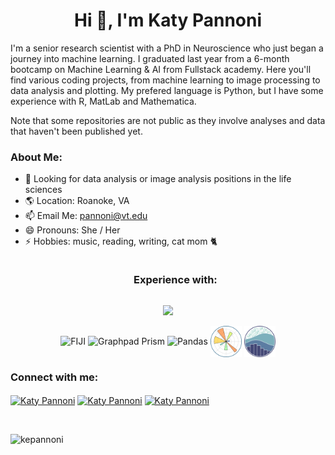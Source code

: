 <h1 align="center">Hi 👋, I'm Katy Pannoni</h1>

I'm a senior research scientist with a PhD in Neuroscience who just began a journey into machine learning. I graduated last year from a 6-month bootcamp on Machine Learning & AI from Fullstack academy. Here you'll find various coding projects, from machine learning to image processing to data analysis and plotting. My prefered language is Python, but I have some experience with R, MatLab and Mathematica.

Note that some repositories are not public as they involve analyses and data that haven't been published yet.

<h3 align="left">About Me:</h3>

- 👀 Looking for data analysis or image analysis positions in the life sciences 
- 🌎 Location: Roanoke, VA
- 📫 Email Me: pannoni@vt.edu
- 😄 Pronouns: She / Her
- ⚡ Hobbies: music, reading, writing, cat mom 🐈

<!--h1 without bottom border-->
<div id="user-content-toc">
  <ul align="center">
    <summary><h3 style="display: inline-block">Experience with:</h3></summary>
  </ul>
</div>
<!--tech stack icons-->
<p align="center">
  <a href="https://skillicons.dev">
    <img src="https://skillicons.dev/icons?i=py,anaconda,sklearn,tensorflow,pytorch,github,matlab&perline=14"/> 
  </a>
</p>
<p align="center">
<img align="center" width="50" src="https://imagej.net/media/icons/fiji.svg" alt="FIJI"> <img align="center" width="50" src="https://www.hearne.software/Images/Software-Icons/Software-Header-Icons/Graphpad-Prism-Square.aspx" alt="Graphpad Prism"> 
<img align="center" width="50" src="https://pandas.pydata.org//static/img/favicon_white.ico" alt="Pandas"> <img align="center" width="50" src="https://github.com/kpannoni/kpannoni/blob/main/matplotlib-seeklogo.png" alt= "Matplotlib">
<img align="center" width="50" src="https://github.com/kpannoni/kpannoni/blob/main/seaborn-seeklogo.png" alt="Seaborn">
</p>
<div>
<h3 align="left">Connect with me:</h3>
<p align="left">
  <a href="https://www.linkedin.com/in/katy-pannoni/" target="blank"><img align="center"
      src="https://raw.githubusercontent.com/rahuldkjain/github-profile-readme-generator/master/src/images/icons/Social/linked-in-alt.svg"
      alt="Katy Pannoni" height="30" width="40"></a>
 <a href="https://x.com/Pina123" target="blank"><img align="center"
      src="https://raw.githubusercontent.com/rahuldkjain/github-profile-readme-generator/master/src/images/icons/Social/twitter.svg" alt="Katy Pannoni" height="30" width="40"></a>
  <a href="https://instagram.com/angelofcaffeine" target="blank"><img align="center" src="https://raw.githubusercontent.com/rahuldkjain/github-profile-readme-generator/master/src/images/icons/Social/instagram.svg" alt="Katy Pannoni" height="30" width="40"></a>
</p>
<br>
<p align="left"> <img src="https://komarev.com/ghpvc/?username=kepannoni&label=Profile%20views&color=0e75b6&style=flat" alt="kepannoni" /> </p> </div>

<!---
kpannoni/kpannoni is a ✨ special ✨ repository because its `README.md` (this file) appears on your GitHub profile.
You can click the Preview link to take a look at your changes.
--->
